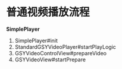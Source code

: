 # 普通视频播放流程
**SimplePlayer**

1. SimplePlayer#init
2. StandardGSYVideoPlayer#startPlayLogic
3. GSYVideoControlView#prepareVideo
4. GSYVideoView#startPrepare

